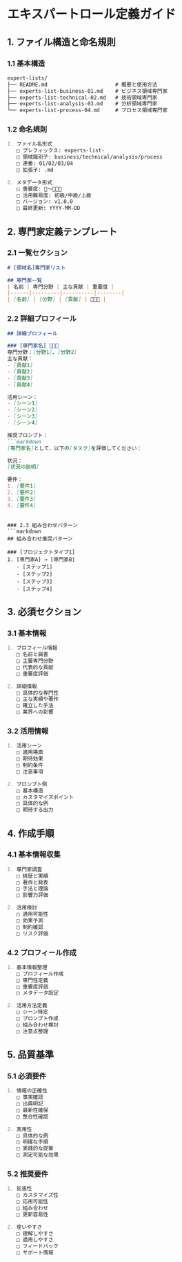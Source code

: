 # エキスパートロール定義ガイド

## 1. ファイル構造と命名規則

### 1.1 基本構造
```markdown
expert-lists/
├── README.md                      # 概要と使用方法
├── experts-list-business-01.md    # ビジネス領域専門家
├── experts-list-technical-02.md   # 技術領域専門家
├── experts-list-analysis-03.md    # 分析領域専門家
└── experts-list-process-04.md     # プロセス領域専門家
```

### 1.2 命名規則
```markdown
1. ファイル名形式
   □ プレフィックス: experts-list-
   □ 領域識別子: business/technical/analysis/process
   □ 連番: 01/02/03/04
   □ 拡張子: .md

2. メタデータ形式
   □ 重要度: 🌟〜🌟🌟🌟
   □ 活用難易度: 初級/中級/上級
   □ バージョン: v1.0.0
   □ 最終更新: YYYY-MM-DD
```

## 2. 専門家定義テンプレート

### 2.1 一覧セクション
```markdown
# [領域名]専門家リスト

## 専門家一覧
| 名前 | 専門分野 | 主な貢献 | 重要度 |
|------|---------|----------|--------|
| [名前] | [分野] | [貢献] | 🌟🌟🌟 |
```

### 2.2 詳細プロフィール
```markdown
## 詳細プロフィール

### [専門家名] 🌟🌟🌟
専門分野：[分野1]、[分野2]
主な貢献：
- [貢献1]
- [貢献2]
- [貢献3]
- [貢献4]

活用シーン：
- [シーン1]
- [シーン2]
- [シーン3]
- [シーン4]

推奨プロンプト：
```markdown
[専門家名]として、以下の[タスク]を評価してください：

状況：
[状況の説明]

要件：
1. [要件1]
2. [要件2]
3. [要件3]
4. [要件4]
```
```

### 2.3 組み合わせパターン
```markdown
## 組み合わせ推奨パターン

### [プロジェクトタイプ1]
1. [専門家A] → [専門家B]
   - [ステップ1]
   - [ステップ2]
   - [ステップ3]
   - [ステップ4]
```

## 3. 必須セクション

### 3.1 基本情報
```markdown
1. プロフィール情報
   □ 名前と肩書
   □ 主要専門分野
   □ 代表的な貢献
   □ 重要度評価

2. 詳細情報
   □ 具体的な専門性
   □ 主な実績や著作
   □ 確立した手法
   □ 業界への影響
```

### 3.2 活用情報
```markdown
1. 活用シーン
   □ 適用場面
   □ 期待効果
   □ 制約条件
   □ 注意事項

2. プロンプト例
   □ 基本構造
   □ カスタマイズポイント
   □ 具体的な例
   □ 期待する出力
```

## 4. 作成手順

### 4.1 基本情報収集
```markdown
1. 専門家調査
   □ 経歴と実績
   □ 著作と発表
   □ 手法と理論
   □ 影響力評価

2. 活用検討
   □ 適用可能性
   □ 効果予測
   □ 制約確認
   □ リスク評価
```

### 4.2 プロフィール作成
```markdown
1. 基本情報整理
   □ プロフィール作成
   □ 専門性定義
   □ 重要度評価
   □ メタデータ設定

2. 活用方法定義
   □ シーン特定
   □ プロンプト作成
   □ 組み合わせ検討
   □ 注意点整理
```

## 5. 品質基準

### 5.1 必須要件
```markdown
1. 情報の正確性
   □ 事実確認
   □ 出典明記
   □ 最新性確保
   □ 整合性確認

2. 実用性
   □ 具体的な例
   □ 明確な手順
   □ 実践的な提案
   □ 測定可能な効果
```

### 5.2 推奨要件
```markdown
1. 拡張性
   □ カスタマイズ性
   □ 応用可能性
   □ 組み合わせ
   □ 更新容易性

2. 使いやすさ
   □ 理解しやすさ
   □ 適用しやすさ
   □ フィードバック
   □ サポート情報